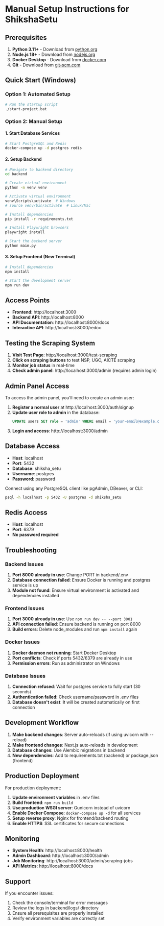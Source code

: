 # Manual Setup Instructions for ShikshaSetu

## Prerequisites

1. **Python 3.11+** - Download from [python.org](https://python.org)
2. **Node.js 18+** - Download from [nodejs.org](https://nodejs.org)
3. **Docker Desktop** - Download from [docker.com](https://docker.com)
4. **Git** - Download from [git-scm.com](https://git-scm.com)

## Quick Start (Windows)

### Option 1: Automated Setup

```bash
# Run the startup script
./start-project.bat
```

### Option 2: Manual Setup

#### 1. Start Database Services

```bash
# Start PostgreSQL and Redis
docker-compose up -d postgres redis
```

#### 2. Setup Backend

```bash
# Navigate to backend directory
cd backend

# Create virtual environment
python -m venv venv

# Activate virtual environment
venv\Scripts\activate  # Windows
# source venv/bin/activate  # Linux/Mac

# Install dependencies
pip install -r requirements.txt

# Install Playwright browsers
playwright install

# Start the backend server
python main.py
```

#### 3. Setup Frontend (New Terminal)

```bash
# Install dependencies
npm install

# Start the development server
npm run dev
```

## Access Points

- **Frontend**: http://localhost:3000
- **Backend API**: http://localhost:8000
- **API Documentation**: http://localhost:8000/docs
- **Interactive API**: http://localhost:8000/redoc

## Testing the Scraping System

1. **Visit Test Page**: http://localhost:3000/test-scraping
2. **Click on scraping buttons** to test NSP, UGC, AICTE scraping
3. **Monitor job status** in real-time
4. **Check admin panel**: http://localhost:3000/admin (requires admin login)

## Admin Panel Access

To access the admin panel, you'll need to create an admin user:

1. **Register a normal user** at http://localhost:3000/auth/signup
2. **Update user role to admin** in the database:
   ```sql
   UPDATE users SET role = 'admin' WHERE email = 'your-email@example.com';
   ```
3. **Login and access**: http://localhost:3000/admin

## Database Access

- **Host**: localhost
- **Port**: 5432
- **Database**: shiksha_setu
- **Username**: postgres
- **Password**: password

Connect using any PostgreSQL client like pgAdmin, DBeaver, or CLI:

```bash
psql -h localhost -p 5432 -U postgres -d shiksha_setu
```

## Redis Access

- **Host**: localhost
- **Port**: 6379
- **No password required**

## Troubleshooting

### Backend Issues

1. **Port 8000 already in use**: Change PORT in backend/.env
2. **Database connection failed**: Ensure Docker is running and postgres service is up
3. **Module not found**: Ensure virtual environment is activated and dependencies installed

### Frontend Issues

1. **Port 3000 already in use**: Use `npm run dev -- --port 3001`
2. **API connection failed**: Ensure backend is running on port 8000
3. **Build errors**: Delete node_modules and run `npm install` again

### Docker Issues

1. **Docker daemon not running**: Start Docker Desktop
2. **Port conflicts**: Check if ports 5432/6379 are already in use
3. **Permission errors**: Run as administrator on Windows

### Database Issues

1. **Connection refused**: Wait for postgres service to fully start (30 seconds)
2. **Authentication failed**: Check username/password in .env files
3. **Database doesn't exist**: It will be created automatically on first connection

## Development Workflow

1. **Make backend changes**: Server auto-reloads (if using uvicorn with --reload)
2. **Make frontend changes**: Next.js auto-reloads in development
3. **Database changes**: Use Alembic migrations in backend
4. **New dependencies**: Add to requirements.txt (backend) or package.json (frontend)

## Production Deployment

For production deployment:

1. **Update environment variables** in .env files
2. **Build frontend**: `npm run build`
3. **Use production WSGI server**: Gunicorn instead of uvicorn
4. **Enable Docker Compose**: `docker-compose up -d` for all services
5. **Setup reverse proxy**: Nginx for frontend/backend routing
6. **Enable HTTPS**: SSL certificates for secure connections

## Monitoring

- **System Health**: http://localhost:8000/health
- **Admin Dashboard**: http://localhost:3000/admin
- **Job Monitoring**: http://localhost:3000/admin/scraping-jobs
- **API Metrics**: http://localhost:8000/docs

## Support

If you encounter issues:

1. Check the console/terminal for error messages
2. Review the logs in backend/logs/ directory
3. Ensure all prerequisites are properly installed
4. Verify environment variables are correctly set
